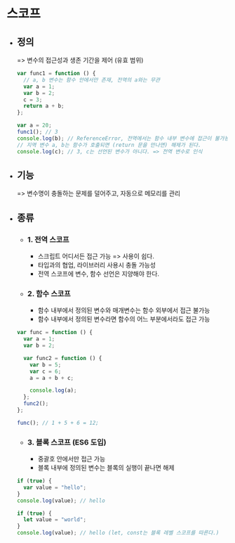 # 스코프

- ## 정의

  => 변수의 접근성과 생존 기간을 제어 (유효 범위)

  ```javascript
  var func1 = function () {
    // a, b 변수는 함수 안에서만 존재, 전역의 a와는 무관
    var a = 1;
    var b = 2;
    c = 3;
    return a + b;
  };

  var a = 20;
  func1(); // 3
  console.log(b); // ReferenceError, 전역에서는 함수 내부 변수에 접근이 불가능
  // 지역 변수 a, b는 함수가 호출되면 (return 문을 만나면) 해제가 된다.
  console.log(c); // 3, c는 선언된 변수가 아니다. => 전역 변수로 인식
  ```

- ## 기능

  => 변수명이 충돌하는 문제를 덜어주고, 자동으로 메모리를 관리

- ## 종류

  - ### 1. 전역 스코프

    - 스크립트 어디서든 접근 가능 => 사용이 쉽다.
    - 타입과의 협업, 라이브러리 사용시 충돌 가능성
    - 전역 스코프에 변수, 함수 선언은 지양해야 한다.

  - ### 2. 함수 스코프
    - 함수 내부에서 정의된 변수와 매개변수는 함수 외부에서 접근 불가능
    - 함수 내부에서 정의된 변수라면 함수의 어느 부분에서라도 접근 가능

  ```javascript
  var func = function () {
    var a = 1;
    var b = 2;

    var func2 = function () {
      var b = 5;
      var c = 6;
      a = a + b + c;

      console.log(a);
    };
    func2();
  };

  func(); // 1 + 5 + 6 = 12;
  ```

  - ### 3. 블록 스코프 (ES6 도입)
    - 중괄호 안에서만 접근 가능
    - 블록 내부에 정의된 변수는 블록의 실행이 끝나면 해제

  ```javascript
  if (true) {
    var value = "hello";
  }
  console.log(value); // hello

  if (true) {
    let value = "world";
  }
  console.log(value); // hello (let, const는 블록 레벨 스코프를 따른다.)
  ```
